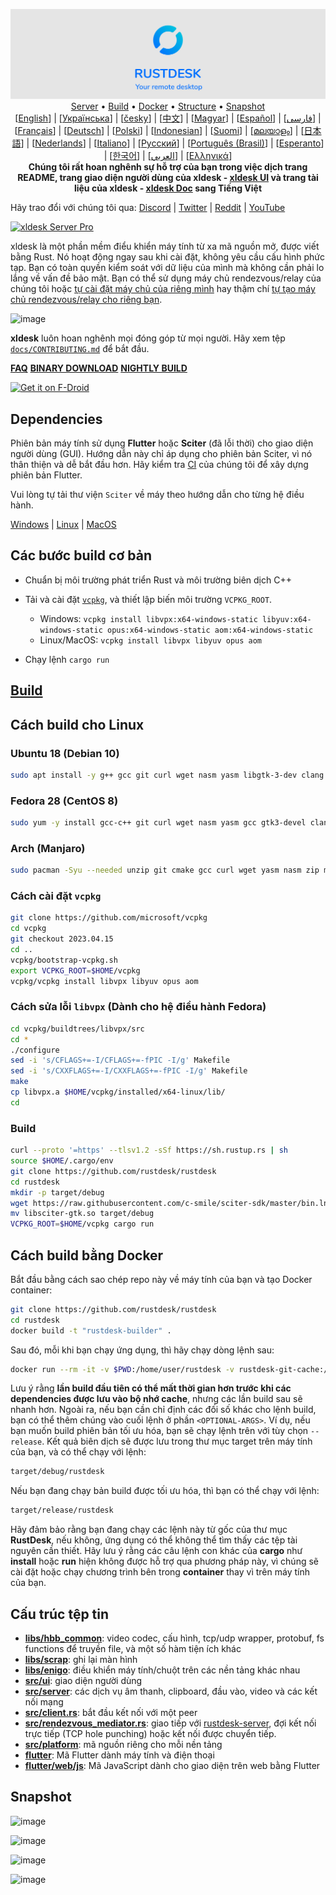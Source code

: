 

<p align="center">
  <img src="../res/logo-header.svg" alt="RustDesk - Your remote desktop"><br>
  <a href="#free-public-servers">Server</a> •
  <a href="#raw-steps-to-build">Build</a> •
  <a href="#how-to-build-with-docker">Docker</a> •
  <a href="#file-structure">Structure</a> •
  <a href="#snapshot">Snapshot</a><br>
  [<a href="../README.md">English</a>] | [<a href="README-UA.md">Українська</a>] | [<a href="README-CS.md">česky</a>] | [<a href="README-ZH.md">中文</a>] | [<a href="README-HU.md">Magyar</a>] | [<a href="README-ES.md">Español</a>] | [<a href="README-FA.md">فارسی</a>] | [<a href="README-FR.md">Français</a>] | [<a href="README-DE.md">Deutsch</a>] | [<a href="README-PL.md">Polski</a>] | [<a href="README-ID.md">Indonesian</a>] | [<a href="README-FI.md">Suomi</a>] | [<a href="README-ML.md">മലയാളം</a>] | [<a href="README-JP.md">日本語</a>] | [<a href="README-NL.md">Nederlands</a>] | [<a href="README-IT.md">Italiano</a>] | [<a href="README-RU.md">Русский</a>] | [<a href="README-PTBR.md">Português (Brasil)</a>] | [<a href="README-EO.md">Esperanto</a>] | [<a href="README-KR.md">한국어</a>] | [<a href="README-AR.md">العربي</a>] | [<a href="README-GR.md">Ελληνικά</a>]<br>
  <b>Chúng tôi rất hoan nghênh sự hỗ trợ của bạn trong việc dịch trang README, trang giao diện người dùng của xldesk - <a href="https://github.com/xldesk/xldesk/tree/master/src/lang">xldesk UI</a> và trang tài liệu của xldesk - <a href="https://github.com/xldesk/doc.xldesk.com">xldesk Doc</a> sang Tiếng Việt</b>
</p>

Hãy trao đổi với chúng tôi qua: [Discord](https://discord.gg/nDceKgxnkV) | [Twitter](https://twitter.com/xldesk) | [Reddit](https://www.reddit.com/r/xldesk) | [YouTube](https://www.youtube.com/@xldesk)

[![xldesk Server Pro](https://img.shields.io/badge/xldesk%20Server%20Pro-T%C3%ADnh%20N%C4%83ng%20N%C3%A2ng%20Cao-blue)](https://xldesk.com/pricing.html)

xldesk là một phần mềm điểu khiển máy tính từ xa mã nguồn mở, được viết bằng Rust. Nó hoạt động ngay sau khi cài đặt, không yêu cầu cấu hình phức tạp. Bạn có toàn quyền kiểm soát với dữ liệu của mình mà không cần phải lo lắng về vấn đề bảo mật. Bạn có thể sử dụng máy chủ rendezvous/relay của chúng tôi hoặc [tự cài đặt máy chủ của riêng mình](https://xldesk.com/server) hay thậm chí [tự tạo máy chủ rendezvous/relay cho riêng bạn](https://github.com/xldesk/xldesk-server-demo).

![image](https://user-images.githubusercontent.com/71636191/171661982-430285f0-2e12-4b1d-9957-4a58e375304d.png)

**xldesk** luôn hoan nghênh mọi đóng góp từ mọi người. Hãy xem tệp [`docs/CONTRIBUTING.md`](CONTRIBUTING.md) để bắt đầu. 

[**FAQ**](https://github.com/rustdesk/rustdesk/wiki/FAQ)
[**BINARY DOWNLOAD**](https://github.com/rustdesk/rustdesk/releases)
[**NIGHTLY BUILD**](https://github.com/rustdesk/rustdesk/FAQreleases/tag/nightly)

[<img src="https://fdroid.gitlab.io/artwork/badge/get-it-on.png"
    alt="Get it on F-Droid"
    height="80">](https://f-droid.org/en/packages/com.carriez.flutter_hbb)

## Dependencies

Phiên bản máy tính sử dụng __Flutter__ hoặc __Sciter__ (đã lỗi thời) cho giao diện người dùng (GUI). Hướng dẫn này chỉ áp dụng cho phiên bản Sciter, vì nó thân thiện và dễ bắt đầu hơn. Hãy kiểm tra [CI](https://github.com/rustdesk/rustdesk/blob/master/.github/workflows/flutter-build.yml) của chúng tôi để xây dựng phiên bản Flutter.

Vui lòng tự tải thư viện `Sciter` về máy theo hướng dẫn cho từng hệ điều hành.

[Windows](https://raw.githubusercontent.com/c-smile/sciter-sdk/master/bin.win/x64/sciter.dll) | [Linux](https://raw.githubusercontent.com/c-smile/sciter-sdk/master/bin.lnx/x64/libsciter-gtk.so) | [MacOS](https://raw.githubusercontent.com/c-smile/sciter-sdk/master/bin.osx/libsciter.dylib)

## Các bước build cơ bản

- Chuẩn bị môi trường phát triển Rust và môi trường biên dịch C++

- Tải và cài đặt [`vcpkg`](https://github.com/microsoft/vcpkg), và thiết lập biến môi trường `VCPKG_ROOT`.

  - Windows: `vcpkg install libvpx:x64-windows-static libyuv:x64-windows-static opus:x64-windows-static aom:x64-windows-static`
  - Linux/MacOS: `vcpkg install libvpx libyuv opus aom`
- Chạy lệnh `cargo run`

## [Build](https://rustdesk.com/docs/en/dev/build/)

## Cách build cho Linux

### Ubuntu 18 (Debian 10)

```sh
sudo apt install -y g++ gcc git curl wget nasm yasm libgtk-3-dev clang libxcb-randr0-dev libxdo-dev libxfixes-dev libxcb-shape0-dev libxcb-xfixes0-dev libasound2-dev libpulse-dev cmake
```

### Fedora 28 (CentOS 8)

```sh
sudo yum -y install gcc-c++ git curl wget nasm yasm gcc gtk3-devel clang libxcb-devel libxdo-devel libXfixes-devel pulseaudio-libs-devel cmake alsa-lib-devel
```

### Arch (Manjaro)

```sh
sudo pacman -Syu --needed unzip git cmake gcc curl wget yasm nasm zip make pkg-config clang gtk3 xdotool libxcb libxfixes alsa-lib pipewire
```

### Cách cài đặt `vcpkg`

```sh
git clone https://github.com/microsoft/vcpkg
cd vcpkg
git checkout 2023.04.15
cd ..
vcpkg/bootstrap-vcpkg.sh
export VCPKG_ROOT=$HOME/vcpkg
vcpkg/vcpkg install libvpx libyuv opus aom
```

### Cách sửa lỗi `libvpx` (Dành cho hệ điều hành Fedora)

```sh
cd vcpkg/buildtrees/libvpx/src
cd *
./configure
sed -i 's/CFLAGS+=-I/CFLAGS+=-fPIC -I/g' Makefile
sed -i 's/CXXFLAGS+=-I/CXXFLAGS+=-fPIC -I/g' Makefile
make
cp libvpx.a $HOME/vcpkg/installed/x64-linux/lib/
cd
```

### Build

```sh
curl --proto '=https' --tlsv1.2 -sSf https://sh.rustup.rs | sh
source $HOME/.cargo/env
git clone https://github.com/rustdesk/rustdesk
cd rustdesk
mkdir -p target/debug
wget https://raw.githubusercontent.com/c-smile/sciter-sdk/master/bin.lnx/x64/libsciter-gtk.so
mv libsciter-gtk.so target/debug
VCPKG_ROOT=$HOME/vcpkg cargo run
```

## Cách build bằng Docker

Bắt đầu bằng cách sao chép repo này về máy tính của bạn và tạo Docker container:

```sh
git clone https://github.com/rustdesk/rustdesk
cd rustdesk
docker build -t "rustdesk-builder" .
```

Sau đó, mỗi khi bạn chạy ứng dụng, thì hãy chạy dòng lệnh sau:

```sh
docker run --rm -it -v $PWD:/home/user/rustdesk -v rustdesk-git-cache:/home/user/.cargo/git -v rustdesk-registry-cache:/home/user/.cargo/registry -e PUID="$(id -u)" -e PGID="$(id -g)" rustdesk-builder
```

Lưu ý rằng **lần build đầu tiên có thể mất thời gian hơn trước khi các dependencies được lưu vào bộ nhớ cache**, nhưng các lần build sau sẽ nhanh hơn. Ngoài ra, nếu bạn cần chỉ định các đối số khác cho lệnh build, bạn có thể thêm chúng vào cuối lệnh ở phần `<OPTIONAL-ARGS>`. Ví dụ, nếu bạn muốn build phiên bản tối ưu hóa, bạn sẽ chạy lệnh trên với tùy chọn `--release`. Kết quả biên dịch sẽ được lưu trong thư mục target trên máy tính của bạn, và có thể chạy với lệnh:

```sh
target/debug/rustdesk
```

Nếu bạn đang chạy bản build được tối ưu hóa, thì bạn có thể chạy với lệnh:

```sh
target/release/rustdesk
```

Hãy đảm bảo rằng bạn đang chạy các lệnh này từ gốc của thư mục **RustDesk**, nếu không, ứng dụng có thể không thể tìm thấy các tệp tài nguyên cần thiết. Hãy lưu ý rằng các câu lệnh con khác của **cargo** như **install** hoặc **run** hiện không được hỗ trợ qua phương pháp này, vì chúng sẽ cài đặt hoặc chạy chương trình bên trong **container** thay vì trên máy tính của bạn.

## Cấu trúc tệp tin

- **[libs/hbb_common](https://github.com/rustdesk/rustdesk/tree/master/libs/hbb_common)**: video codec, cấu hình, tcp/udp wrapper, protobuf, fs functions để truyền file, và một số hàm tiện ích khác
- **[libs/scrap](https://github.com/rustdesk/rustdesk/tree/master/libs/scrap)**: ghi lại màn hình
- **[libs/enigo](https://github.com/rustdesk/rustdesk/tree/master/libs/enigo)**: điều khiển máy tính/chuột trên các nền tảng khác nhau
- **[src/ui](https://github.com/rustdesk/rustdesk/tree/master/src/ui)**: giao diện người dùng
- **[src/server](https://github.com/rustdesk/rustdesk/tree/master/src/server)**: các dịch vụ âm thanh, clipboard, đầu vào, video và các kết nối mạng
- **[src/client.rs](https://github.com/rustdesk/rustdesk/tree/master/src/client.rs)**: bắt đầu kết nối với một peer
- **[src/rendezvous_mediator.rs](https://github.com/rustdesk/rustdesk/tree/master/src/rendezvous_mediator.rs)**: giao tiếp với [rustdesk-server](https://github.com/rustdesk/rustdesk-server), đợi kết nối trực tiếp (TCP hole punching) hoặc kết nối được chuyển tiếp.
- **[src/platform](https://github.com/rustdesk/rustdesk/tree/master/src/platform)**: mã nguồn riêng cho mỗi nền tảng
- **[flutter](https://github.com/rustdesk/rustdesk/tree/master/flutter)**: Mã Flutter dành máy tính và điện thoại
- **[flutter/web/js](https://github.com/rustdesk/rustdesk/tree/master/flutter/web/js)**: Mã JavaScript dành cho giao diện trên web bằng Flutter

## Snapshot

![image](https://user-images.githubusercontent.com/71636191/113112362-ae4deb80-923b-11eb-957d-ff88daad4f06.png)

![image](https://user-images.githubusercontent.com/71636191/113112619-f705a480-923b-11eb-911d-97e984ef52b6.png)

![image](https://user-images.githubusercontent.com/71636191/113112857-3fbd5d80-923c-11eb-9836-768325faf906.png)

![image](https://user-images.githubusercontent.com/71636191/135385039-38fdbd72-379a-422d-b97f-33df71fb1cec.png)
